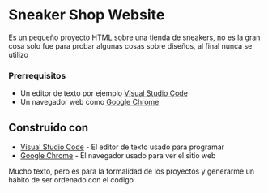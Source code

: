 # Sneaker Shop Website

Es un pequeño proyecto HTML sobre una tienda de sneakers, no es la gran cosa solo fue para probar algunas cosas sobre diseños,
al final nunca se utilizo

### Prerrequisitos

* Un editor de texto por ejemplo [Visual Studio Code](https://code.visualstudio.com/)
* Un navegador web como [Google Chrome](https://www.google.com/chrome/)

## Construido con

* [Visual Studio Code](https://code.visualstudio.com/) - El editor de texto usado para programar
* [Google Chrome](https://www.google.com/chrome/) - El navegador usado para ver el sitio web

Mucho texto, pero es para la formalidad de los proyectos y generarme un habito de ser ordenado con el codigo
